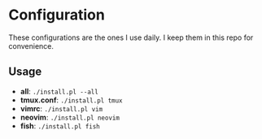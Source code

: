 # Configuration

These configurations are the ones I use daily. I keep them in this repo for
convenience.

## Usage

- **all**: `./install.pl --all`
- **tmux.conf**: `./install.pl tmux`
- **vimrc**: `./install.pl vim`
- **neovim**: `./install.pl neovim`
- **fish**: `./install.pl fish`

